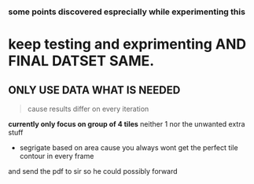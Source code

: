 ### some points discovered esprecially while experimenting this

# keep testing and exprimenting AND FINAL DATSET SAME.

## ONLY USE DATA WHAT IS NEEDED

> cause results differ on every iteration

**currently only focus on group of 4 tiles** neither 1 nor the unwanted extra stuff

- segrigate based on area
  cause you always wont get the perfect tile contour in every frame

and send the pdf to sir so he could possibly forward
